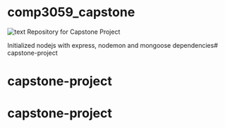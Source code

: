 # comp3059_capstone

![text](https://i.imgur.com/ldVXlDq.png)
Repository for Capstone Project

Initialized nodejs with express, nodemon and mongoose dependencies# capstone-project
# capstone-project
# capstone-project
